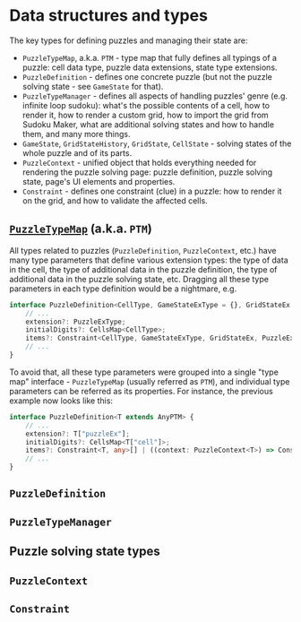 # Data structures and types

The key types for defining puzzles and managing their state are:

- `PuzzleTypeMap`, a.k.a. `PTM` - type map that fully defines all typings of a puzzle:
  cell data type, puzzle data extensions, state type extensions.
- `PuzzleDefinition` - defines one concrete puzzle (but not the puzzle solving state - see `GameState` for that).
- `PuzzleTypeManager` - defines all aspects of handling puzzles' genre (e.g. infinite loop sudoku):
  what's the possible contents of a cell, how to render it, how to render a custom grid, how to import the grid from Sudoku Maker,
  what are additional solving states and how to handle them, and many more things.
- `GameState`, `GridStateHistory`, `GridState`, `CellState` - solving states of the whole puzzle and of its parts.
- `PuzzleContext` - unified object that holds everything needed for rendering the puzzle solving page:
  puzzle definition, puzzle solving state, page's UI elements and properties.
- `Constraint` - defines one constraint (clue) in a puzzle: how to render it on the grid, and how to validate the affected cells.

## [`PuzzleTypeMap`](../src/types/puzzle/PuzzleTypeMap.ts) (a.k.a. `PTM`)

All types related to puzzles (`PuzzleDefinition`, `PuzzleContext`, etc.) have many type parameters that define various extension types:
the type of data in the cell, the type of additional data in the puzzle definition, the type of additional data in the puzzle solving state, etc.
Dragging all these type parameters in each type definition would be a nightmare, e.g.

```typescript
interface PuzzleDefinition<CellType, GameStateExType = {}, GridStateEx = {}, PuzzleExType = {}> {
    // ...
    extension?: PuzzleExType;
    initialDigits?: CellsMap<CellType>;
    items?: Constraint<CellType, GameStateExType, GridStateEx, PuzzleExType, any>[] | ((context: PuzzleContext<CellType, GameStateExType, GridStateEx, PuzzleExType>) => Constraint<CellType, GameStateExType, GridStateEx, PuzzleExType, any>[]);
    // ...
}
```

To avoid that, all these type parameters were grouped into a single "type map" interface - `PuzzleTypeMap` (usually referred as `PTM`),
and individual type parameters can be referred as its properties.
For instance, the previous example now looks like this:

```typescript
interface PuzzleDefinition<T extends AnyPTM> {
    // ...
    extension?: T["puzzleEx"];
    initialDigits?: CellsMap<T["cell"]>;
    items?: Constraint<T, any>[] | ((context: PuzzleContext<T>) => Constraint<T, any>[]);
    // ...
}
```

## `PuzzleDefinition`

## `PuzzleTypeManager`

## Puzzle solving state types

## `PuzzleContext`

## `Constraint`
